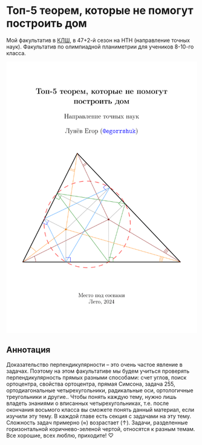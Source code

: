 # Топ-5 теорем, которые не помогут построить дом
Мой факультатив в [КЛШ](https://vk.com/klsh_ru), в 47+2-й сезон на НТН (направление точных наук). Факультатив по олимпиадной планиметрии для учеников 8-10-го класса.

![Обложка факультатив](https://github.com/egorshuk/klsh-2024/blob/main/main-cover.png)

## Аннотация
Доказательство перпендикулярности – это очень частое явление в задачах. Поэтому на этом факультативе мы будем учиться проверять перпендикулярность прямых разными способами: счет углов, поиск ортоцентра, свойства ортоцентра, прямая Симсона, задача 255, ортодиагональные четырехугольники, радикальные оси, ортологичные треугольники и другие..
Чтобы понять каждую тему, нужно лишь владеть знаниями о вписанных четырехугольниках, т.е. после окончания восьмого класса вы сможете понять данный материал, если изучили эту тему. В каждой главе есть секция с задачами на эту тему. Сложность задач примерно (≈) возрастает (↑). Задачи, разделенные горизонтальной коричнево-зеленой чертой, относятся к разным темам. Все хорошие, всех люблю, приходите! ♡
